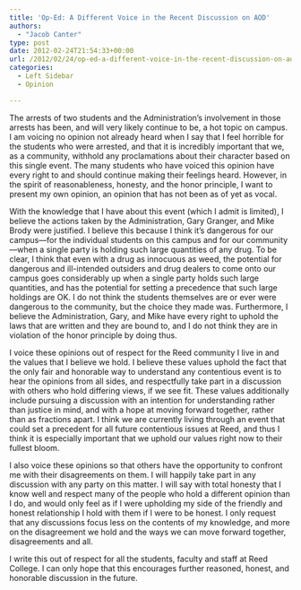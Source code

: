 ```yaml
---
title: 'Op-Ed: A Different Voice in the Recent Discussion on AOD'
authors: 
  - "Jacob Canter"
type: post
date: 2012-02-24T21:54:33+00:00
url: /2012/02/24/op-ed-a-different-voice-in-the-recent-discussion-on-aod/
categories:
  - Left Sidebar
  - Opinion

---
```

The arrests of two students and the Administration’s involvement in those arrests has been, and will very likely continue to be, a hot topic on campus. I am voicing no opinion not already heard when I say that I feel horrible for the students who were arrested, and that it is incredibly important that we, as a community, withhold any proclamations about their character based on this single event. The many students who have voiced this opinion have every right to and should continue making their feelings heard. However, in the spirit of reasonableness, honesty, and the honor principle, I want to present my own opinion, an opinion that has not been as of yet as vocal.

With the knowledge that I have about this event (which I admit is limited), I believe the actions taken by the Administration, Gary Granger, and Mike Brody were justified. I believe this because I think it’s dangerous for our campus—for the individual students on this campus and for our community—when a single party is holding such large quantities of any drug. To be clear, I think that even with a drug as innocuous as weed, the potential for dangerous and ill-intended outsiders and drug dealers to come onto our campus goes considerably up when a single party holds such large quantities, and has the potential for setting a precedence that such large holdings are OK. I do not think the students themselves are or ever were dangerous to the community, but the choice they made was. Furthermore, I believe the Administration, Gary, and Mike have every right to uphold the laws that are written and they are bound to, and I do not think they are in violation of the honor principle by doing thus.

I voice these opinions out of respect for the Reed community I live in and the values that I believe we hold. I believe these values uphold the fact that the only fair and honorable way to understand any contentious event is to hear the opinions from all sides, and respectfully take part in a discussion with others who hold differing views, if we see fit. These values additionally include pursuing a discussion with an intention for understanding rather than justice in mind, and with a hope at moving forward together, rather than as fractions apart. I think we are currently living through an event that could set a precedent for all future contentious issues at Reed, and thus I think it is especially important that we uphold our values right now to their fullest bloom.

I also voice these opinions so that others have the opportunity to confront me with their disagreements on them. I will happily take part in any discussion with any party on this matter. I will say with total honesty that I know well and respect many of the people who hold a different opinion than I do, and would only feel as if I were upholding my side of the friendly and honest relationship I hold with them if I were to be honest. I only request that any discussions focus less on the contents of my knowledge, and more on the disagreement we hold and the ways we can move forward together, disagreements and all.

I write this out of respect for all the students, faculty and staff at Reed College. I can only hope that this encourages further reasoned, honest, and honorable discussion in the future.